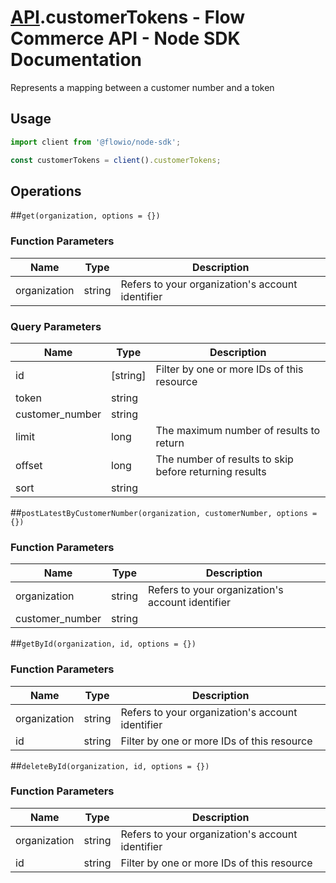 # [API](README.md).customerTokens - Flow Commerce API - Node SDK Documentation

Represents a mapping between a customer number and a token

## Usage

```JavaScript
import client from '@flowio/node-sdk';

const customerTokens = client().customerTokens;
```

## Operations

##`get(organization, options = {})`

### Function Parameters

| Name  | Type | Description |
| ---- | ---- | ---- |
| organization | string | Refers to your organization&#x27;s account identifier |

### Query Parameters

| Name  | Type | Description |
| ---- | ---- | ---- |
| id | [string] | Filter by one or more IDs of this resource |
| token | string |  |
| customer_number | string |  |
| limit | long | The maximum number of results to return |
| offset | long | The number of results to skip before returning results |
| sort | string |  |

##`postLatestByCustomerNumber(organization, customerNumber, options = {})`

### Function Parameters

| Name  | Type | Description |
| ---- | ---- | ---- |
| organization | string | Refers to your organization&#x27;s account identifier |
| customer_number | string |  |


##`getById(organization, id, options = {})`

### Function Parameters

| Name  | Type | Description |
| ---- | ---- | ---- |
| organization | string | Refers to your organization&#x27;s account identifier |
| id | string | Filter by one or more IDs of this resource |


##`deleteById(organization, id, options = {})`

### Function Parameters

| Name  | Type | Description |
| ---- | ---- | ---- |
| organization | string | Refers to your organization&#x27;s account identifier |
| id | string | Filter by one or more IDs of this resource |



